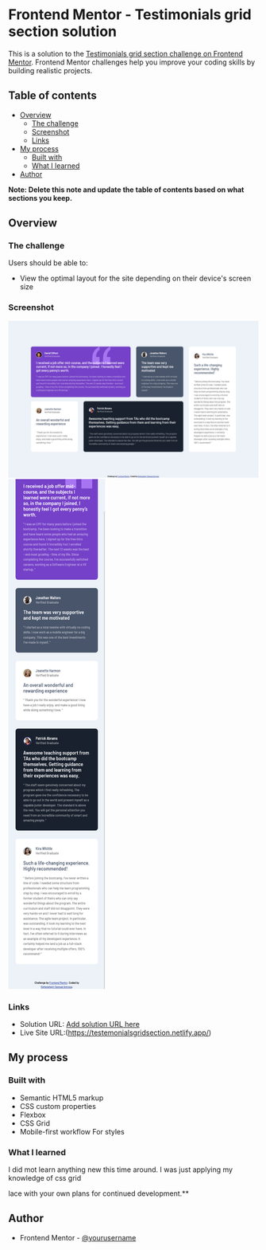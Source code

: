 # Frontend Mentor - Testimonials grid section solution

This is a solution to the [Testimonials grid section challenge on Frontend Mentor](https://www.frontendmentor.io/challenges/testimonials-grid-section-Nnw6J7Un7). Frontend Mentor challenges help you improve your coding skills by building realistic projects. 

## Table of contents

- [Overview](#overview)
  - [The challenge](#the-challenge)
  - [Screenshot](#screenshot)
  - [Links](#links)
- [My process](#my-process)
  - [Built with](#built-with)
  - [What I learned](#what-i-learned)
- [Author](#author)


**Note: Delete this note and update the table of contents based on what sections you keep.**

## Overview

### The challenge

Users should be able to:

- View the optimal layout for the site depending on their device's screen size

### Screenshot

![Desktop Screenshot](desktop.png)
![Mobile Screenshot](mobile.png)



### Links

- Solution URL: [Add solution URL here](https://your-solution-url.com)
- Live Site URL:(https://testemonialsgridsection.netlify.app/)

## My process

### Built with

- Semantic HTML5 markup
- CSS custom properties
- Flexbox
- CSS Grid
- Mobile-first workflow
For styles



### What I learned

I did mot learn anything new this time around. I was just applying my knowledge of css grid

lace with your own plans for continued development.**



## Author

- Frontend Mentor - [@yourusername](https://www.frontendmentor.io/profile/yourusername)
